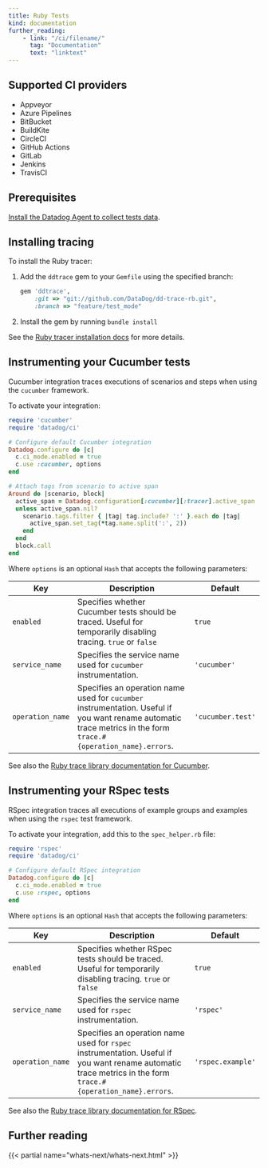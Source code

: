 ```yaml
---
title: Ruby Tests
kind: documentation
further_reading:
    - link: "/ci/filename/"
      tag: "Documentation"
      text: "linktext"
---
```


## Supported CI providers

* Appveyor
* Azure Pipelines
* BitBucket
* BuildKite
* CircleCI
* GitHub Actions
* GitLab
* Jenkins
* TravisCI

## Prerequisites

[Install the Datadog Agent to collect tests data][1].

## Installing tracing

To install the Ruby tracer:

1. Add the `ddtrace` gem to your `Gemfile` using the specified branch:

    ```ruby
    gem 'ddtrace', 
        :git => "git://github.com/DataDog/dd-trace-rb.git", 
        :branch => "feature/test_mode"
    ```
2. Install the gem by running `bundle install`

See the [Ruby tracer installation docs][2] for more details.

## Instrumenting your Cucumber tests

Cucumber integration traces executions of scenarios and steps when using the `cucumber` framework.

To activate your integration:

```ruby
require 'cucumber'
require 'datadog/ci'

# Configure default Cucumber integration
Datadog.configure do |c|
  c.ci_mode.enabled = true
  c.use :cucumber, options
end

# Attach tags from scenario to active span
Around do |scenario, block|
  active_span = Datadog.configuration[:cucumber][:tracer].active_span
  unless active_span.nil?
    scenario.tags.filter { |tag| tag.include? ':' }.each do |tag|
      active_span.set_tag(*tag.name.split(':', 2))
    end
  end
  block.call
end
```

Where `options` is an optional `Hash` that accepts the following parameters:

| Key | Description | Default |
| --- | ----------- | ------- |
| `enabled` | Specifies whether Cucumber tests should be traced. Useful for temporarily disabling tracing. `true` or `false` | `true` |
| `service_name` | Specifies the service name used for `cucumber` instrumentation. | `'cucumber'` |
| `operation_name` | Specifies an operation name used for `cucumber` instrumentation. Useful if you want rename automatic trace metrics in the form `trace.#{operation_name}.errors`. | `'cucumber.test'` |


See also the [Ruby trace library documentation for Cucumber][3].


## Instrumenting your RSpec tests

RSpec integration traces all executions of example groups and examples when using the `rspec` test framework.

To activate your integration, add this to the `spec_helper.rb` file:

```ruby
require 'rspec'
require 'datadog/ci'

# Configure default RSpec integration
Datadog.configure do |c|
  c.ci_mode.enabled = true
  c.use :rspec, options
end
```

Where `options` is an optional `Hash` that accepts the following parameters:

| Key | Description | Default |
| --- | ----------- | ------- |
| `enabled` | Specifies whether RSpec tests should be traced. Useful for temporarily disabling tracing. `true` or `false` | `true` |
| `service_name` | Specifies the service name used for `rspec` instrumentation. | `'rspec'` |
| `operation_name` | Specifies an operation name used for `rspec` instrumentation. Useful if you want rename automatic trace metrics in the form `trace.#{operation_name}.errors`. | `'rspec.example'` |

See also the [Ruby trace library documentation for RSpec][4].


## Further reading

{{< partial name="whats-next/whats-next.html" >}}

[1]: /continuous_integration/setup_tests/agent/
[2]: /tracing/setup_overview/setup/ruby/#installation
[3]: /tracing/setup_overview/setup/ruby/#cucumber
[4]: /tracing/setup_overview/setup/ruby/#rspec
